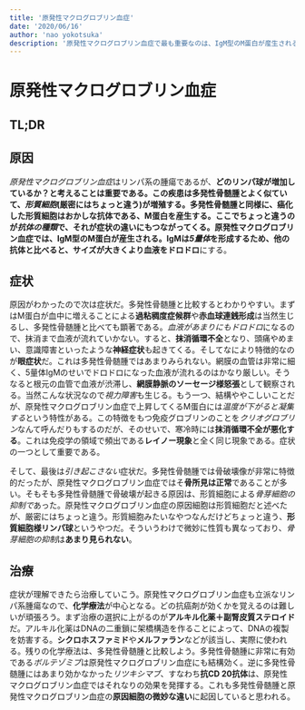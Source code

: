 ```yaml
---
title: '原発性マクログロブリン血症'
date: '2020/06/16'
author: 'nao yokotsuka'
description: '原発性マクログロブリン血症で最も重要なのは、IgM型のM蛋白が産生されるということです。IgMは5量体を形成するがゆえに、血液の粘稠度が著しく上昇します。特に眼症状は重要なので押さえておきましょう。'
---
```


# 原発性マクログロブリン血症 

## TL;DR 

## 原因

*原発性マクログロブリン血症*はリンパ系の腫瘍であるが、**どのリンパ球が増加しているか？**と考えることは重要である。この疾患は多発性骨髄腫とよく似ていて、*形質細胞*(**厳密にはちょっと違う**)が増殖する。多発性骨髄腫と同様に、癌化した形質細胞はおかしな抗体である、M蛋白を産生する。ここでちょっと違うのが*抗体の種類*で、それが症状の違いにもつながってくる。原発性マクログロブリン血症では、**IgM**型のM蛋白が産生される。IgMは*5量体*を形成するため、他の抗体と比べると、サイズが大きく**より血液をドロドロ**にする。

## 症状

原因がわかったので次は症状だ。多発性骨髄腫と比較するとわかりやすい。まずはM蛋白が血中に増えることによる**過粘稠度症候群**や**赤血球連銭形成**は当然生じるし、多発性骨髄腫と比べても顕著である。*血液があまりにもドロドロ*になるので、抹消まで血液が流れていかない。すると、**抹消循環不全**となり、頭痛やめまい、意識障害といったような**神経症状**も起きてくる。そしてなにより特徴的なのが**眼症状**だ。これは多発性骨髄腫ではあまりみられない。網膜の血管は非常に細く、5量体IgMのせいでドロドロになった血液が流れるのはかなり厳しい。そうなると根元の血管で血液が渋滞し、**網膜静脈のソーセージ様怒張**として観察される。当然こんな状況なので*視力障害*も生じる。もう一つ、結構ややこしいことだが、原発性マクログロブリン血症で上昇してくるM蛋白には*温度が下がると凝集する*という特性がある。この特徴をもつ免疫グロブリンのことを*クリオグロブリン*なんて呼んだりもするのだが、そのせいで、寒冷時には**抹消循環不全が悪化する**。これは免疫学の領域で頻出である**レイノー現象**と全く同じ現象である。症状の一つとして重要である。

そして、最後は*引き起こさない*症状だ。多発性骨髄腫では骨破壊像が非常に特徴的だったが、原発性マクログロブリン血症ではそ**骨所見は正常**であることが多い。そもそも多発性骨髄腫で骨破壊が起きる原因は、形質細胞による*骨芽細胞の抑制で*あった。原発性マクログロブリン血症の原因細胞は形質細胞だと述べたが、厳密にはちょっと違う。形質細胞みたいなやつなんだけどちょっと違う、**形質細胞様リンパ球**というやつだ。そういうわけで微妙に性質も異なっており、*骨芽細胞の抑制*は**あまり見られない**。

## 治療

症状が理解できたら治療していこう。原発性マクログロブリン血症も立派なリンパ系腫瘍なので、**化学療法**が中心となる。どの抗癌剤が効くかを覚えるのは難しいが頑張ろう。まず治療の選択に上がるのが**アルキル化薬＋副腎皮質ステロイド**だ。アルキル化薬はDNAの二重鎖に架橋構造を作ることによって、DNAの複製を妨害する。**シクロホスファミド**や**メルファラン**などが該当し、実際に使われる。残りの化学療法は、多発性骨髄腫と比較しよう。多発性骨髄腫に非常に有効である*ボルテゾミブ*は原発性マクログロブリン血症にも結構効く。逆に多発性骨髄腫にはあまり効かなかった*リツキシマブ*、すなわち**抗CD 20抗体**は、原発性マクログロブリン血症ではそれなりの効果を発揮する。これも多発性骨髄腫と原発性マクログロブリン血症の**原因細胞の微妙な違い**に起因していると思われる。
